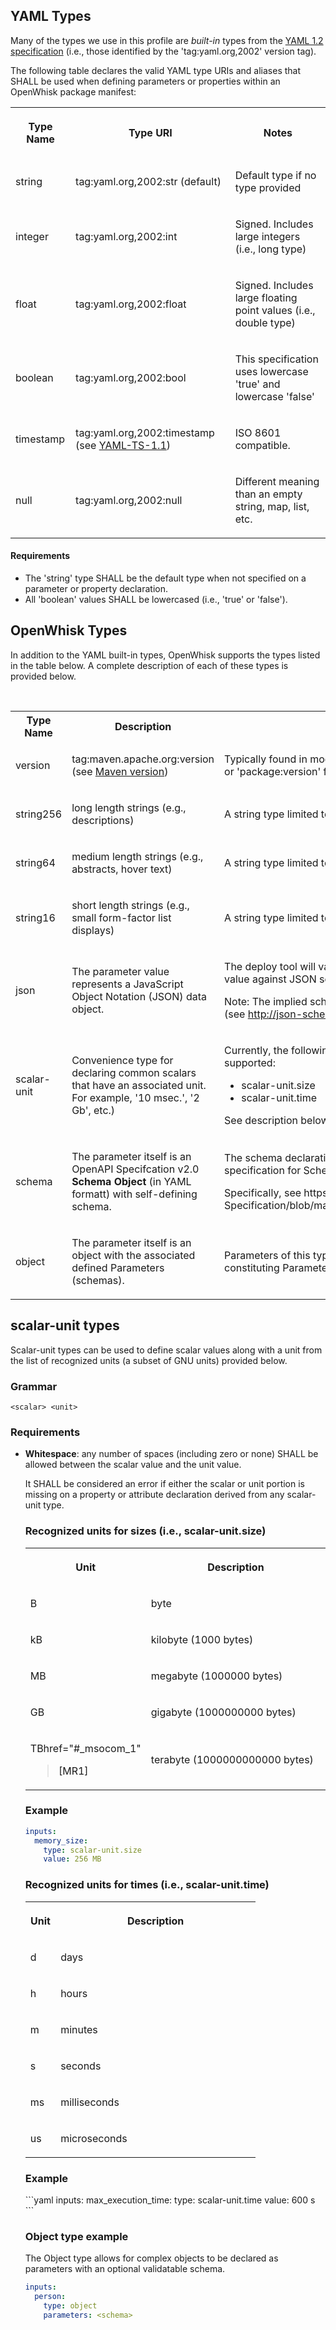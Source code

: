 
<!--
********************************
  YAML Types
********************************
-->

<h2>YAML Types</H2>

<p>Many of the types we use in this profile are <i>built-in</i> types from the <a
href="http://www.yaml.org/spec/1.2/spec.html">YAML 1.2 specification</a>
(i.e., those identified by the 'tag:yaml.org,2002' version tag). </p>

<p>The following table declares the valid YAML type URIs and
aliases that SHALL be used when defining parameters or properties within an
OpenWhisk package manifest:<a> </a></p>

<table width="100%">
 <tr>
  <th>
  <p>Type Name</p>
  </th>
  <th>
  <p>Type URI</p>
  </th>
  <th>
  <p>Notes</p>
  </th>
 </tr>
 <tr>
  <td>
  <p><a>string</a></p>
  </td>
  <td>
  <p>tag:yaml.org,2002:str (default)</p>
  </td>
  <td>
  <p>Default type if no type provided</p>
  </td>
 </tr>
 <tr>
  <td>
  <p><a>integer</a></p>
  </td>
  <td>
  <p>tag:yaml.org,2002:int</p>
  </td>
  <td>
  <p>Signed. Includes large integers (i.e., long type)</p>
  </td>
 </tr>
 <tr>
  <td>
  <p><a>float</a></p>
  </td>
  <td>
  <p>tag:yaml.org,2002:float</p>
  </td>
  <td>
  <p>Signed. Includes large floating point values (i.e., double type)</p>
  </td>
 </tr>
 <tr>
  <td>
  <p><a>boolean</a></p>
  </td>
  <td>
  <p>tag:yaml.org,2002:bool</p>
  </td>
  <td>
  <p>This specification uses lowercase 'true' and lowercase 'false'</p>
  </td>
 </tr>
 <tr>
  <td>
  <p><a>timestamp</a></p>
  </td>
  <td>
  <p>tag:yaml.org,2002:timestamp (see <a href="spec_normative_refs.md#normative-references">YAML-TS-1.1</a>)</p>
  </td>
  <td>
  <p>ISO 8601 compatible.</p>
  </td>
 </tr>
 <tr>
  <td>
  <p><a>null</a></p>
  </td>
  <td>
  <p>tag:yaml.org,2002:null</p>
  </td>
  <td>
  <p>Different meaning than an empty string, map, list, etc.</p>
  </td>
 </tr>
</table>

<h4>Requirements</h4>
<ul>
<li>The 'string' type SHALL be the default type when not specified on a parameter or property declaration.</li>
<li>All 'boolean' values SHALL be lowercased (i.e., 'true' or 'false').</li>
</ul>
<html>

<!--
********************************
  OpenWhisk Types
********************************
-->
<html>
<h2>OpenWhisk Types</h2>
<p>In addition to the YAML built-in types, OpenWhisk supports the types listed in the table below. A complete description of each of these types is provided below.</p>
<p>&nbsp;</p>
<table width="100%">
 <tr>
  <th width=20%>Type Name</th>
  <th width=30%>Description</th>
  <th width=50%>Notes</th>
 </tr>
 <tr>
  <td>
  <p>version</p>
  </td>
  <td>
  <p>tag:maven.apache.org:version (see <a href="spec_normative_refs.md#normative-references">Maven version</a>)</p>
  </td>
  <td>
  <p>Typically found in modern tooling (i.e., 'package@version' or 'package:version' format).</p>
  </td>
 </tr>
 <tr>
  <td>
  <p><a>string256</a></p>
  </td>
  <td>
  <p>long length strings (e.g., descriptions)</p>
  </td>
  <td>
  <p>A string type limited to 256 characters.</p>
  </td>
 </tr>
 <tr>
  <td>
  <p><a>string64</a></p>
  </td>
  <td>
  <p>medium length strings (e.g., abstracts, hover text)</p>
  </td>
  <td>
  <p>A string type limited to 64 characters.</p>
  </td>
 </tr>
 <tr>
  <td>
  <p><a>string16</a></p>
  </td>
  <td>
  <p>short length strings (e.g., small form-factor list displays)</p>
  </td>
  <td>
  <p>A string type limited to 16 characters.</p>
  </td>
 </tr>
 <tr>
  <td>
  <p>json</p>
  </td>
  <td>
  <p>The parameter value represents a JavaScript Object Notation (JSON) data object.</p>
  </td>
  <td>
  <p>The deploy tool will validate the corresponding parameter value against JSON schema.</p>
  <p>Note: The implied schema for JSON the JSON Schema (see <a href="http://json-schema.org/)">http://json-schema.org/</a>).</p>
  </td>
 </tr>
 <tr>
  <td>
  <p>scalar-unit</p>
  </td>
  <td>
  <p>Convenience type for declaring common scalars that have an associated unit. For example, '10 msec.', '2 Gb', etc.)</p>
  </td>
  <td>
  <p>Currently, the following scalar-unit subtypes are supported:</p>
  <ul>
  <li>scalar-unit.size</li>
  <li>scalar-unit.time</li>
  </ul>
  <p>See description below for details.</p>
  </td>
 </tr>
 <tr>
  <td>
  <p>schema</p>
  </td>
  <td>
  <p>The parameter itself is an OpenAPI Specifcation v2.0 <b>Schema
  Object</b> (in YAML formatt) with self-defining schema.</p>
  </td>
  <td>
  <p>The schema declaration follows the <a href="#REF_SWAGGER_2_0">OpenAPI</a> v2.0 specification for Schema Objects (YAML format).</p>
  <p>Specifically, see https://github.com/OAI/OpenAPI-Specification/blob/master/versions/2.0.md#schemaObject</p>
  </td>
 </tr>
 <tr>
  <td>
  <p>object</p>
  </td>
  <td>
  <p>The parameter itself is an object with the associated
  defined Parameters (schemas). </p>
  </td>
  <td>
  <p>Parameters of this type would include a declaration of its
  constituting Parameter schema.</p>
  </td>
 </tr>
</table>

<h2>scalar-unit types</h2>
<p>Scalar-unit types can be used to define scalar values along
with a unit from the list of recognized units (a subset of GNU units) provided
below.</p>
</html>

### Grammar
```
<scalar> <unit>
```

<html>
<h3>Requirements</h3>
<ul>
<li><b>Whitespace</b>: any number of spaces (including zero or none) SHALL
be allowed between the scalar value and the unit value.</p>
<p> It SHALL be considered an error if either the scalar or unit
portion is missing on a property or attribute declaration derived from any
scalar-unit type.</p>

<h3>Recognized units for sizes (i.e., scalar-unit.size)</h3>
<table width="86%">

  <tr>
   <th width="13%">
   <p>Unit</p>
   </th>
   <th width="86%">
   <p>Description</p>
   </th>
  </tr>

 <tr>
  <td width="13%">
  <p>B</p>
  </td>
  <td width="86%">
  <p>byte</p>
  </td>
 </tr>
 <tr>
  <td width="13%">
  <p>kB</p>
  </td>
  <td width="86%">
  <p>kilobyte (1000 bytes)</p>
  </td>
 </tr>
 <tr>
  <td width="13%">
  <p>MB</p>
  </td>
  <td width="86%">
  <p>megabyte (1000000 bytes)</p>
  </td>
 </tr>
 <tr>
  <td width="13%">
  <p>GB</p>
  </td>
  <td width="86%">
  <p>gigabyte (1000000000 bytes)</p>
  </td>
 </tr>
 <tr>
  <td width="13%">
  <p>TB</a><a

  href="#_msocom_1"
 >[MR1]</a>&nbsp;</p>
  </td>
  <td width="86%">
  <p>terabyte (1000000000000 bytes)</p>
  </td>
 </tr>
</table>

<h3>Example</h3>

</html>

```yaml
inputs:
  memory_size:
    type: scalar-unit.size
    value: 256 MB
```

<html>
<h3>Recognized units for times (i.e., scalar-unit.time)</h3>
<table width="86%">
  <tr>
   <th width="13%">
   <p>Unit</p>
   </th>
   <th width="86%">
   <p>Description</p>
   </th>
  </tr>

 <tr>
  <td width="13%">
  <p>d</p>
  </td>
  <td width="86%">
  <p>days</p>
  </td>
 </tr>
 <tr>
  <td width="13%">
  <p>h</p>
  </td>
  <td width="86%">
  <p>hours</p>
  </td>
 </tr>
 <tr>
  <td width="13%">
  <p>m</p>
  </td>
  <td width="86%">
  <p>minutes</p>
  </td>
 </tr>
 <tr>
  <td width="13%">
  <p>s</p>
  </td>
  <td width="86%">
  <p>seconds</p>
  </td>
 </tr>
 <tr>
  <td width="13%">
  <p>ms</p>
  </td>
  <td width="86%">
  <p>milliseconds</p>
  </td>
 </tr>
 <tr>
  <td width="13%">
  <p>us</p>
  </td>
  <td width="86%">
  <p>microseconds</p>
  </td>
 </tr>
</table>

<h3>Example</h3>
</html>
```yaml
inputs:
  max_execution_time:
    type: scalar-unit.time
    value: 600 s
```

<html>
<h3>Object type example</h3>

<p>The Object type allows for complex objects to be declared as parameters with an optional validatable schema.</p>
</html>

```yaml
inputs:
  person:
    type: object
    parameters: <schema>
```

